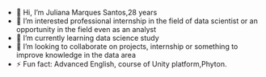 - 👋 Hi, I’m Juliana Marques Santos,28 years 
- 👀 I’m interested professional internship in the field of data scientist or an opportunity in the field even as an analyst
- 🌱 I’m currently learning data science study
- 💞️ I’m looking to collaborate on projects, internship or something to improve knowledge in the data area
- ⚡ Fun fact: Advanced English, course of Unity platform,Phyton.
